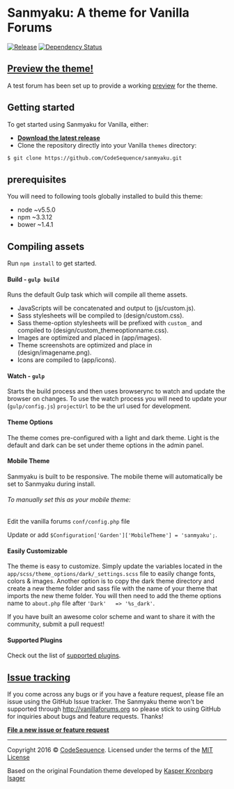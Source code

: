 # Sanmyaku: A theme for Vanilla Forums

[![Release](http://img.shields.io/github/release/codesequence/sanmyaku.svg)](https://github.com/codesequence/sanmyaku/releases) [![Dependency Status](https://gemnasium.com/CodeSequence/sanmyaku.svg)](https://gemnasium.com/CodeSequence/sanmyaku)

## [Preview the theme!](http://sanmyaku.krjordan.co/index.php?p=/)
A test forum has been set up to provide a working [preview](http://sanmyaku.krjordan.co/index.php?p=/) for the theme.

## Getting started

To get started using Sanmyaku for Vanilla, either:

* [__Download the latest release__](https://github.com/codesequence/sanmyaku/releases)
* Clone the repository directly into your Vanilla `themes` directory:

```sh
$ git clone https://github.com/CodeSequence/sanmyaku.git
```
## prerequisites
You will need to following tools globally installed to build this theme:

* node  ~v5.5.0
* npm   ~3.3.12
* bower ~1.4.1

## Compiling assets

Run `npm install` to get started.

#### Build - `gulp build`
Runs the default Gulp task which will compile all theme assets.
* JavaScripts will be concatenated and output to (js/custom.js).
* Sass stylesheets will be compiled to (design/custom.css).
* Sass theme-option stylesheets will be prefixed with `custom_` and compiled to (design/custom_themeoptionname.css).
* Images are optimized and placed in (app/images).
* Theme screenshots are optimized and place in (design/imagename.png).
* Icons are compiled to (app/icons).


#### Watch - `gulp`
Starts the build process and then uses browserync to watch and update the browser on changes.
To use the watch process you will need to update your (`gulp/config.js`) `projectUrl` to be the url used for development.

#### Theme Options
The theme comes pre-configured with a light and dark theme. Light is the default and dark can be set under theme options in the admin panel.

#### Mobile Theme
Sanmyaku is built to be responsive. The mobile theme will automatically be set to Sanmyaku during install.

###### To manually set this as your mobile theme:
Edit the vanilla forums `conf/config.php` file

Update or add `$Configuration['Garden']['MobileTheme'] = 'sanmyaku';`.

#### Easily Customizable
The theme is easy to customize. Simply update the variables located in the  `app/scss/theme_options/dark/_settings.scss` file to easily change fonts, colors & images. Another option is to copy the dark theme directory and create a new theme folder and sass file with the name of your theme that imports the new theme folder. You will then need to add the theme options name to `about.php` file after `'Dark'   => '%s_dark'`.

If you have built an awesome color scheme and want to share it with the community, submit a pull request!

#### Supported Plugins
Check out the list of [supported plugins](./plugins.md).

## [Issue tracking](https://github.com/codesequence/sanmyaku/issues)

If you come across any bugs or if you have a feature request, please file an issue using the GitHub Issue tracker. The Sanmyaku theme won't be supported through http://vanillaforums.org so please stick to using GitHub for inquiries about bugs and feature requests. Thanks!

[__File a new issue or feature request__](https://github.com/codesequence/sanmyaku/issues/new)

---
Copyright 2016 © [CodeSequence](https://github.com/codesequence). Licensed under the terms of the [MIT License](LICENSE.md)

Based on the original Foundation theme developed by [Kasper Kronborg Isager](http://kasperisager.github.io)
